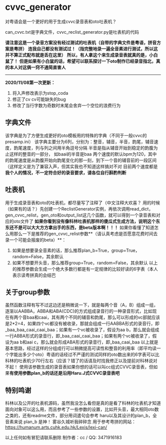 # cvvc_generator
对粤语会是一个更好的用于生成cvvc录音表和oto吐表机？

can_cvvc.txt是字典文件，cvvc_reclist_generator.py是吐表机的代码

**请注意这是一个录音方案没有经过测试的吐表机（自带的字典文件是粤语，拼音方案是粤拼）**
**连我自己都没有测试过！（指完整地录一遍全音素进行测试，所以这并不算正式配布就是丢在这里）**
**所以，有人拿这个来生成录音表就真的是，小白鼠了！**
**但是如果有小白鼠的话，希望可以联系探讨一下oto制作已经录音指北，真的本人对这俩一窍不通简直害人**

-------------------------------------------------------------
**2020/11/08第一次更新：**
1. 将入声修改表示为stop_coda
2. 修正了cv cv可能缺失的bug
3. 修改了当行字数为奇数时末尾会舍弃一个空位的浪费行为

## 字典文件
该字典是为了方便生成更好的oto模板用的特殊的字典（不同于一般cvvc的presamp.ini）
该字典主要分为6列，分别为：整音，辅音，半音，韵尾，辅音速度，韵尾速度，列与列之间用半角逗号分隔
半音是指从辅音开始到稳定的韵腹为止这样的整音的一部分， 如baai的半音是baa
两个速度的默认bpm为120，其中的韵尾速度是从韵腹开始向韵尾变化的那一刻，到下一个音的辅音前的一段区间（这样定义是为了兼容入声，但其实我也不知道这样搞对不对
目前两个速度都是**我个人的情况，不一定符合好的录音要求，请各位自行斟酌判断**

## 吐表机
用于生成录音表和oto的吐表机，都尽量写了注释了（中文注释大欢喜？
用的时候（如果有的话？）先创建一个ReclistGenerator实例，再依次调用read_dict，gen_cvvc_relist，gen_oto和output_list这几个函数，就可以得到一个录音表和对应的oto文件了
**如果你看到没有像科林吐表机那样的傻瓜式生成方法，说明这个东东还不是可以大大方方拿出手的东西，是beta版本啊！！！**
如果你看懂了知道怎么用那么一下是推荐的gen_cvvc_relist参数**（请认真考虑是否愿意花费时间去录一个可能会报废的beta）**：
1. 如果是想要录全音素的话，那么推荐plan_b=True，group=True，random=False，其余默认
2. 如果不想要开头音，那么推荐group=True，random=False，其余默认
以上的推荐参数会生成一个绝大多数行都是有一定规律的比较好读的6字表（本人表示读粤拼真的会结巴

## 关于group参数
虽然函数注释有写不过这边还是稍微说一下，就是每两个音（A，B）组成一组，逐渐以AABBA，ABBA和ABA(CDC)的方式组成录音行的一种录音形式，比如现在有两个音baa和caai，其有两个不同的辅音和韵尾，那么可以形成的vc部就应该是2\*2=4，如果四个vc都没有被收录，那就会组成一行AABBA形式的录音行，即_baa_baa_caai_caai_baa；如果有一个vc被收录了，假设为aa b，那么就会组成一行ABBA形式的录音行，即_baa_caai_caai_baa；如果有两个vc被收录了，假设为aa b和aai c，那么就会形成ABA形式的录音行，即_baa_caai_baa
以上就是基本思路，经过这样的分组成行可以稍微提高可读性和整音的利用率（即平均读一个字能出多少个oto）粤语的话经过不严谨的测试同样的oto数出来的6字表可以比科林的吐表机少70行左右（应该？错了的话请及时找我修正以及提前对科林说对不起！
使用该参数生成的录音表如果你想的话可以叫cc组式CVVC录音表，但如果**有使用参数plan_b的话还是沿用Haru.J式CVVC录音表吧**

## 特别鸣谢
科林以及公开的吐表机源码，虽然我没怎么看但是真的是看了科林的吐表机才知道面向对象可以这么用，而且参考了一些参数的设置，比如开头音，最大相同oto数之类的，还有readme文件，部分用词遣句会参考
haru以及其设计的plan_b，全音素来说 plan_b 是神！
雾谷久城听我碎碎念
用于参考粤拼的网站：https://humanum.arts.cuhk.edu.hk/Lexis/lexi-can/

以上任何如有冒犯请联系删除
制作者：cc / QQ: 3471916183
